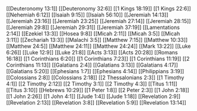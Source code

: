 [[Deuteronomy 13:1]]
[[Deuteronomy 32:6]]
[[1 Kings 18:19]]
[[1 Kings 22:6]]
[[Nehemiah 6:12]]
[[Isaiah 9:15]]
[[Isaiah 56:10]]
[[Jeremiah 14:13]]
[[Jeremiah 23:16]]
[[Jeremiah 23:25]]
[[Jeremiah 27:14]]
[[Jeremiah 28:15]]
[[Jeremiah 29:8]]
[[Jeremiah 29:31]]
[[Jeremiah 37:19]]
[[Lamentations 2:14]]
[[Ezekiel 13:3]]
[[Hosea 9:8]]
[[Micah 2:11]]
[[Micah 3:5]]
[[Micah 3:11]]
[[Zechariah 13:3]]
[[Malachi 3:5]]
[[Matthew 7:15]]
[[Matthew 10:33]]
[[Matthew 24:5]]
[[Matthew 24:11]]
[[Matthew 24:24]]
[[Mark 13:22]]
[[Luke 6:26]]
[[Luke 12:9]]
[[Luke 21:8]]
[[Acts 3:13]]
[[Acts 20:28]]
[[Romans 16:18]]
[[1 Corinthians 6:20]]
[[1 Corinthians 7:23]]
[[1 Corinthians 11:19]]
[[2 Corinthians 11:13]]
[[Galatians 2:4]]
[[Galatians 3:13]]
[[Galatians 4:17]]
[[Galatians 5:20]]
[[Ephesians 1:7]]
[[Ephesians 4:14]]
[[Philippians 3:19]]
[[Colossians 2:8]]
[[Colossians 2:18]]
[[2 Thessalonians 2:3]]
[[1 Timothy 4:1]]
[[2 Timothy 2:12]]
[[2 Timothy 3:1]]
[[2 Timothy 4:3]]
[[Titus 1:11]]
[[Titus 3:10]]
[[Hebrews 10:29]]
[[1 Peter 1:8]]
[[2 Peter 2:3]]
[[1 John 2:18]]
[[1 John 2:26]]
[[1 John 4:1]]
[[Jude 1:4]]
[[Jude 1:18]]
[[Revelation 2:9]]
[[Revelation 2:13]]
[[Revelation 3:8]]
[[Revelation 5:9]]
[[Revelation 13:14]]
